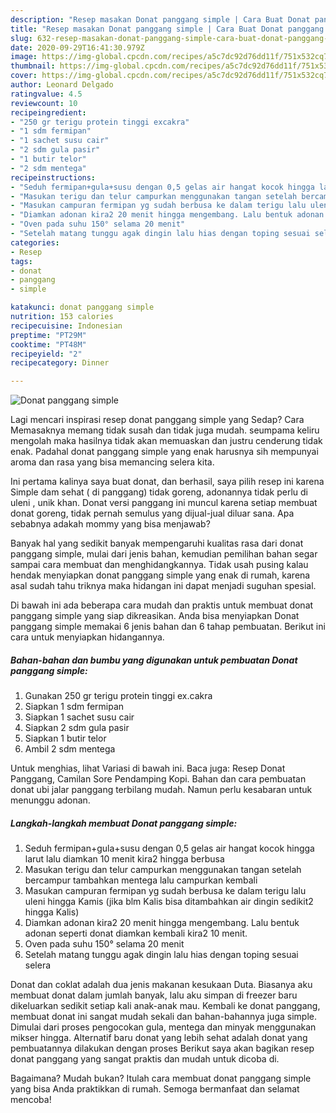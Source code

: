 ```yaml
---
description: "Resep masakan Donat panggang simple | Cara Buat Donat panggang simple Yang Bisa Manjain Lidah"
title: "Resep masakan Donat panggang simple | Cara Buat Donat panggang simple Yang Bisa Manjain Lidah"
slug: 632-resep-masakan-donat-panggang-simple-cara-buat-donat-panggang-simple-yang-bisa-manjain-lidah
date: 2020-09-29T16:41:30.979Z
image: https://img-global.cpcdn.com/recipes/a5c7dc92d76dd11f/751x532cq70/donat-panggang-simple-foto-resep-utama.jpg
thumbnail: https://img-global.cpcdn.com/recipes/a5c7dc92d76dd11f/751x532cq70/donat-panggang-simple-foto-resep-utama.jpg
cover: https://img-global.cpcdn.com/recipes/a5c7dc92d76dd11f/751x532cq70/donat-panggang-simple-foto-resep-utama.jpg
author: Leonard Delgado
ratingvalue: 4.5
reviewcount: 10
recipeingredient:
- "250 gr terigu protein tinggi excakra"
- "1 sdm fermipan"
- "1 sachet susu cair"
- "2 sdm gula pasir"
- "1 butir telor"
- "2 sdm mentega"
recipeinstructions:
- "Seduh fermipan+gula+susu dengan 0,5 gelas air hangat kocok hingga larut lalu diamkan 10 menit kira2 hingga berbusa"
- "Masukan terigu dan telur campurkan menggunakan tangan setelah bercampur tambahkan mentega lalu campurkan kembali"
- "Masukan campuran fermipan yg sudah berbusa ke dalam terigu lalu uleni hingga Kamis (jika blm Kalis bisa ditambahkan air dingin sedikit2 hingga Kalis)"
- "Diamkan adonan kira2 20 menit hingga mengembang. Lalu bentuk adonan seperti donat diamkan kembali kira2 10 menit."
- "Oven pada suhu 150° selama 20 menit"
- "Setelah matang tunggu agak dingin lalu hias dengan toping sesuai selera"
categories:
- Resep
tags:
- donat
- panggang
- simple

katakunci: donat panggang simple 
nutrition: 153 calories
recipecuisine: Indonesian
preptime: "PT29M"
cooktime: "PT48M"
recipeyield: "2"
recipecategory: Dinner

---
```



![Donat panggang simple](https://img-global.cpcdn.com/recipes/a5c7dc92d76dd11f/751x532cq70/donat-panggang-simple-foto-resep-utama.jpg)

Lagi mencari inspirasi resep donat panggang simple yang Sedap? Cara Memasaknya memang tidak susah dan tidak juga mudah. seumpama keliru mengolah maka hasilnya tidak akan memuaskan dan justru cenderung tidak enak. Padahal donat panggang simple yang enak harusnya sih mempunyai aroma dan rasa yang bisa memancing selera kita.

Ini pertama kalinya saya buat donat, dan berhasil, saya pilih resep ini karena Simple dam sehat ( di panggang) tidak goreng, adonannya tidak perlu di uleni , unik khan. Donat versi panggang ini muncul karena setiap membuat donat goreng, tidak pernah semulus yang dijual-jual diluar sana. Apa sebabnya adakah mommy yang bisa menjawab?

Banyak hal yang sedikit banyak mempengaruhi kualitas rasa dari donat panggang simple, mulai dari jenis bahan, kemudian pemilihan bahan segar sampai cara membuat dan menghidangkannya. Tidak usah pusing kalau hendak menyiapkan donat panggang simple yang enak di rumah, karena asal sudah tahu triknya maka hidangan ini dapat menjadi suguhan spesial.


Di bawah ini ada beberapa cara mudah dan praktis untuk membuat donat panggang simple yang siap dikreasikan. Anda bisa menyiapkan Donat panggang simple memakai 6 jenis bahan dan 6 tahap pembuatan. Berikut ini cara untuk menyiapkan hidangannya.

<!--inarticleads1-->

##### Bahan-bahan dan bumbu yang digunakan untuk pembuatan Donat panggang simple:

1. Gunakan 250 gr terigu protein tinggi ex.cakra
1. Siapkan 1 sdm fermipan
1. Siapkan 1 sachet susu cair
1. Siapkan 2 sdm gula pasir
1. Siapkan 1 butir telor
1. Ambil 2 sdm mentega


Untuk menghias, lihat Variasi di bawah ini. Baca juga: Resep Donat Panggang, Camilan Sore Pendamping Kopi. Bahan dan cara pembuatan donat ubi jalar panggang terbilang mudah. Namun perlu kesabaran untuk menunggu adonan. 

<!--inarticleads2-->

##### Langkah-langkah membuat Donat panggang simple:

1. Seduh fermipan+gula+susu dengan 0,5 gelas air hangat kocok hingga larut lalu diamkan 10 menit kira2 hingga berbusa
1. Masukan terigu dan telur campurkan menggunakan tangan setelah bercampur tambahkan mentega lalu campurkan kembali
1. Masukan campuran fermipan yg sudah berbusa ke dalam terigu lalu uleni hingga Kamis (jika blm Kalis bisa ditambahkan air dingin sedikit2 hingga Kalis)
1. Diamkan adonan kira2 20 menit hingga mengembang. Lalu bentuk adonan seperti donat diamkan kembali kira2 10 menit.
1. Oven pada suhu 150° selama 20 menit
1. Setelah matang tunggu agak dingin lalu hias dengan toping sesuai selera


Donat dan coklat adalah dua jenis makanan kesukaan Duta. Biasanya aku membuat donat dalam jumlah banyak, lalu aku simpan di freezer baru dikeluarkan sedikit setiap kali anak-anak mau. Kembali ke donat panggang, membuat donat ini sangat mudah sekali dan bahan-bahannya juga simple. Dimulai dari proses pengocokan gula, mentega dan minyak menggunakan mikser hingga. Alternatif baru donat yang lebih sehat adalah donat yang pembuatannya dilakukan dengan proses Berikut saya akan bagikan resep donat panggang yang sangat praktis dan mudah untuk dicoba di. 

Bagaimana? Mudah bukan? Itulah cara membuat donat panggang simple yang bisa Anda praktikkan di rumah. Semoga bermanfaat dan selamat mencoba!
